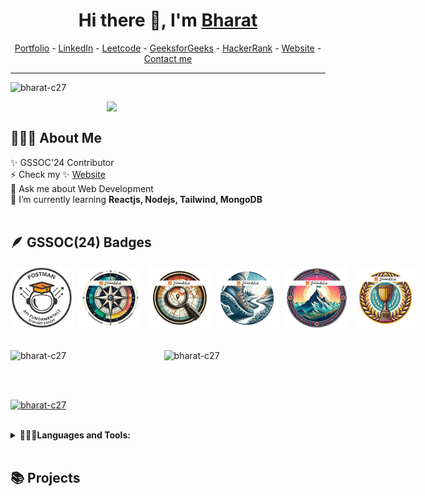 <h1 align="center"> Hi there 👋, I'm <a href="https://github.com/bharat-c27">Bharat</a> </h1>

<p align="center">
  <a href="#">Portfolio</a> -
  <a href="https://www.linkedin.com/in/bharat-choudhary27/">LinkedIn</a> - 
  <a href="https://leetcode.com/u/user9644db/">Leetcode</a> -
  <a href="https://www.geeksforgeeks.org/user/bharat1jde/">GeeksforGeeks</a> -
  <a href="https://www.hackerrank.com/profile/bharat_c2753">HackerRank</a> -
  <a href="#" rel="nofollow">Website</a> -
  <a href="mailto:bharat.c00000@gmail.com">Contact me</a>
  <!-Add link to above profiles->
</p> 

<hr>
<img src="https://komarev.com/ghpvc/?username=bharat-c27&label=Profile%20views&color=0e75b6&style=flat" alt="bharat-c27" />

<img src="https://github.com/user-attachments/assets/754749d8-3390-4a24-a689-509cc0e8f8a1" width="350px" align="right" style="max-width: 100%;"><br>

## 👨🏻‍💻 About Me<br>
✨ GSSOC'24 Contributor <br>
⚡ Check my ✨ <a href="#" rel="nofollow">Website</a> <br>
💬 Ask me about Web Development<br>
🌱 I’m currently learning **Reactjs, Nodejs, Tailwind, MongoDB**<br>
<br>
 
## 🪶 GSSOC(24) Badges 
<div style='display:flex; align-items:center; gap: 10px;' align='left'>
  <img src="https://raw.githubusercontent.com/girlscript/gssoc-website-new/main/public/badges/postman.png" width="100px" height="100px" />
  <img src="https://github.com/girlscript/gssoc-website-new/blob/main/public/badges/1.png" width="100px" height="100px" />
  <img src="https://github.com/girlscript/gssoc-website-new/blob/main/public/badges/2.png" width="100px" height="100px" />
  <img src="https://github.com/girlscript/gssoc-website-new/blob/main/public/badges/3.png" width="100px" height="100px" />
  <img src="https://github.com/girlscript/gssoc-website-new/blob/main/public/badges/4.png" width="100px" height="100px" />
  <img src="https://github.com/girlscript/gssoc-website-new/blob/main/public/badges/5.png" width="100px" height="100px" />
</div>
<br><br>

<div style='display:flex;'>
  <img width="380px" src="https://github-readme-stats.vercel.app/api?username=bharat-c27&show_icons=true&locale=en" alt="bharat-c27" />
  <img width="400px" src="https://github-readme-streak-stats.herokuapp.com/?user=bharat-c27&" alt="bharat-c27" />
</div>

<br><br>
<p align="left"> <a href="https://github.com/ryo-ma/github-profile-trophy"><img src="https://github-profile-trophy.vercel.app/?username=bharat-c27" alt="bharat-c27" /></a> </p>

<br>
<details>	
 <summary>👨🏻‍💻<b>Languages and Tools: </b></summary><br>

<p align="left"> 

  <p><b>Programming Languages :</b> </p>
    <a href="https://www.cprogramming.com/" target="_blank" rel="noreferrer"> <img src="https://raw.githubusercontent.com/devicons/devicon/master/icons/c/c-original.svg" alt="c" width="40" height="40"/> </a> 
    <a href="https://www.w3schools.com/cpp/" target="_blank" rel="noreferrer"> <img src="https://raw.githubusercontent.com/devicons/devicon/master/icons/cplusplus/cplusplus-original.svg" alt="cplusplus" width="40" height="40"/> </a> 
    <a href="https://developer.mozilla.org/en-US/docs/Web/JavaScript" target="_blank" rel="noreferrer"> <img src="https://raw.githubusercontent.com/devicons/devicon/master/icons/javascript/javascript-original.svg" alt="javascript" width="40" height="40"/> </a> 
    <a href="https://www.python.org" target="_blank" rel="noreferrer"> <img src="https://raw.githubusercontent.com/devicons/devicon/master/icons/python/python-original.svg" alt="python" width="40" height="40"/> </a> 
    <a href="https://www.php.net" target="_blank" rel="noreferrer"> <img src="https://raw.githubusercontent.com/devicons/devicon/master/icons/php/php-original.svg" alt="php" width="40" height="40"/> </a> 

  <br>
  
  <p><b>Frontend Development : </b></p>  
    <a href="https://www.w3.org/html/" target="_blank" rel="noreferrer"> <img src="https://raw.githubusercontent.com/devicons/devicon/master/icons/html5/html5-original-wordmark.svg" alt="html5" width="40" height="40"/> </a> 
    <a href="https://www.w3schools.com/css/" target="_blank" rel="noreferrer"> <img src="https://raw.githubusercontent.com/devicons/devicon/master/icons/css3/css3-original-wordmark.svg" alt="css3" width="40" height="40"/> </a> 
    <a href="https://reactjs.org/" target="_blank" rel="noreferrer"> <img src="https://raw.githubusercontent.com/devicons/devicon/master/icons/react/react-original-wordmark.svg" alt="react" width="40" height="40"/> </a> 
    <a href="https://tailwindcss.com/" target="_blank" rel="noreferrer"> <img src="https://www.vectorlogo.zone/logos/tailwindcss/tailwindcss-icon.svg" alt="tailwind" width="40" height="40"/> </a> </p>
    
  <br>

  <p><b>Backend Development :</b> </p>  
    <a href="https://nodejs.org" target="_blank" rel="noreferrer"> <img src="https://raw.githubusercontent.com/devicons/devicon/master/icons/nodejs/nodejs-original-wordmark.svg" alt="nodejs" width="40" height="40"/> </a> 
    <a href="https://expressjs.com" target="_blank" rel="noreferrer"> <img src="https://raw.githubusercontent.com/devicons/devicon/master/icons/express/express-original-wordmark.svg" alt="express" width="40" height="40"/> </a> 

  <br>

  <p><b>Database : </b></p>  
    <a href="https://www.mysql.com/" target="_blank" rel="noreferrer"> <img src="https://raw.githubusercontent.com/devicons/devicon/master/icons/mysql/mysql-original-wordmark.svg" alt="mysql" width="40" height="40"/> </a> 
    <a href="https://www.mongodb.com/" target="_blank" rel="noreferrer"> <img src="https://raw.githubusercontent.com/devicons/devicon/master/icons/mongodb/mongodb-original-wordmark.svg" alt="mongodb" width="40" height="40"/> </a> 

  <br>

  <p><b>Software :</b> </p>  
    <a href="https://postman.com" target="_blank" rel="noreferrer"> <img src="https://www.vectorlogo.zone/logos/getpostman/getpostman-icon.svg" alt="postman" width="40" height="40"/> </a> 
<!--     <a href="https://www.figma.com/" target="_blank" rel="noreferrer"> <img src="https://www.vectorlogo.zone/logos/figma/figma-icon.svg" alt="figma" width="40" height="40"/> </a> 
 -->

  <br>
 
  <p><b>Cloud : </b></p>  
    <a href="https://cloud.google.com" target="_blank" rel="noreferrer"> <img src="https://www.vectorlogo.zone/logos/google_cloud/google_cloud-icon.svg" alt="gcp" width="40" height="40"/> </a>

</details>  
<br>

## 📚 Projects
